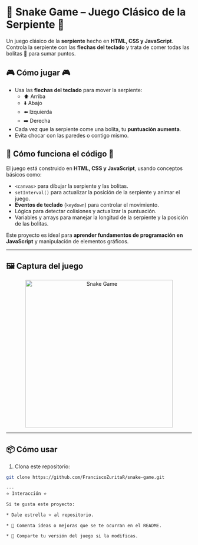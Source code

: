# 🐍 Snake Game – Juego Clásico de la Serpiente 🐍

Un juego clásico de la **serpiente** hecho en **HTML, CSS y JavaScript**.  
Controla la serpiente con las **flechas del teclado** y trata de comer todas las bolitas 🍎 para sumar puntos.  



## 🎮 Cómo jugar 🎮 

- Usa las **flechas del teclado** para mover la serpiente:  
  - ⬆️ Arriba  
  - ⬇️ Abajo  
  - ⬅️ Izquierda  
  - ➡️ Derecha
- Cada vez que la serpiente come una bolita, tu **puntuación aumenta**.  
- Evita chocar con las paredes o contigo mismo.  


## 🧩 Cómo funciona el código 🧩

El juego está construido en **HTML, CSS y JavaScript**, usando conceptos básicos como:

- `<canvas>` para dibujar la serpiente y las bolitas.  
- `setInterval()` para actualizar la posición de la serpiente y animar el juego.  
- **Eventos de teclado** (`keydown`) para controlar el movimiento.  
- Lógica para detectar colisiones y actualizar la puntuación.  
- Variables y arrays para manejar la longitud de la serpiente y la posición de las bolitas.  

Este proyecto es ideal para **aprender fundamentos de programación en JavaScript** y manipulación de elementos gráficos.

---

## 🖼️ Captura del juego

<div align="center">
  <img width="400" alt="Snake Game" src="https://github.com/user-attachments/assets/bb70bac9-454a-4c7f-aa8d-3314806d3a9b"/>
</div>

---

## 📦 Cómo usar

1. Clona este repositorio:

```bash
git clone https://github.com/FranciscoZuritaR/snake-game.git

---
⭐ Interacción ⭐

Si te gusta este proyecto:

* Dale estrella ⭐ al repositorio.

* 💬 Comenta ideas o mejoras que se te ocurran en el README.

* 🍴 Comparte tu versión del juego si la modificas.
